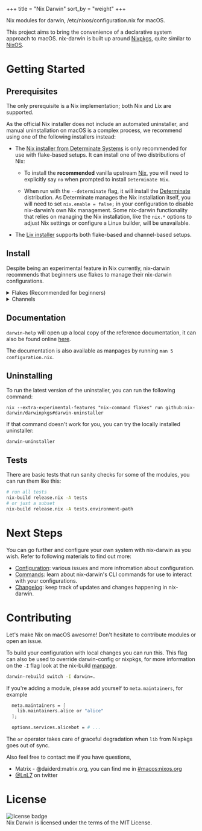 +++
title = "Nix Darwin"
sort_by = "weight"
+++

Nix modules for darwin, /etc/nixos/configuration.nix for macOS.

This project aims to bring the convenience of a declarative system approach to macOS. nix-darwin is built up around [Nixpkgs](https://github.com/NixOS/nixpkgs), quite similar to [NixOS](https://nixos.org/).

# Getting Started

## Prerequisites

The only prerequisite is a Nix implementation; both Nix and Lix are supported.

As the official Nix installer does not include an automated uninstaller, and manual uninstallation on macOS is a complex process, we recommend using one of the following installers instead:

- The [Nix installer from Determinate Systems](https://github.com/DeterminateSystems/nix-installer?tab=readme-ov-file#determinate-nix-installer) is only recommended for use with flake-based setups.
  It can install one of two distributions of Nix:

  - To install the **recommended** vanilla upstream [Nix](https://nixos.org), you will need to explicitly say `no` when prompted to install `Determinate Nix`.

  - When run with the `--determinate` flag, it will install the [Determinate](https://docs.determinate.systems/) distribution.
    As Determinate manages the Nix installation itself, you will need to set `nix.enable = false;` in your configuration to disable nix-darwin’s own Nix management.
    Some nix-darwin functionality that relies on managing the Nix installation, like the `nix.*` options to adjust Nix settings or configure a Linux builder, will be unavailable.

- The [Lix installer](https://lix.systems/install/#on-any-other-linuxmacos-system) supports both flake-based and channel-based setups.

## Install

Despite being an experimental feature in Nix currently, nix-darwin recommends that beginners use flakes to manage their nix-darwin configurations.

<details>
<summary>Flakes (Recommended for beginners)</summary>

### Step 1. Creating `flake.nix`

<details>
<summary>Getting started from scratch</summary>
<p></p>

If you don't have an existing `configuration.nix`, you can run the following commands to generate a basic `flake.nix` inside `/etc/nix-darwin`:

```bash
sudo mkdir -p /etc/nix-darwin
sudo chown $(id -nu):$(id -ng) /etc/nix-darwin
cd /etc/nix-darwin

# To use Nixpkgs unstable:
nix flake init -t github:nix-darwin/darwinpkgs/master
# To use Nixpkgs 24.11:
nix flake init -t github:nix-darwin/darwinpkgs/nix-darwin-24.11

sed -i '' "s/simple/$(scutil --get LocalHostName)/" flake.nix
```

Make sure to change `nixpkgs.hostPlatform` to `aarch64-darwin` if you are using Apple Silicon.

</details>

<details>
<summary>Migrating from an existing configuration.nix</summary>
<p></p>

Add the following to `flake.nix` in the same folder as `configuration.nix`:

```nix
{
  description = "John's darwin system";

  inputs = {
    # Use `github:NixOS/nixpkgs/nixpkgs-24.11-darwin` to use Nixpkgs 24.11.
    nixpkgs.url = "github:NixOS/nixpkgs/nixpkgs-unstable";
    # Use `github:nix-darwin/darwinpkgs/nix-darwin-24.11` to use Nixpkgs 24.11.
    nix-darwin.url = "github:nix-darwin/darwinpkgs/master";
    nix-darwin.inputs.nixpkgs.follows = "nixpkgs";
  };

  outputs = inputs@{ self, nix-darwin, nixpkgs }: {
    darwinConfigurations."Johns-MacBook" = nix-darwin.lib.darwinSystem {
      modules = [ ./configuration.nix ];
    };
  };
}
```

Make sure to replace `Johns-MacBook` with your hostname which you can find by running `scutil --get LocalHostName`.

Make sure to set `nixpkgs.hostPlatform` in your `configuration.nix` to either `x86_64-darwin` (Intel) or `aarch64-darwin` (Apple Silicon).

</details>

### Step 2. Installing `nix-darwin`

Unlike NixOS, `nix-darwin` does not have an installer, you can just run `darwin-rebuild switch` to install nix-darwin. As `darwin-rebuild` won't be installed in your `PATH` yet, you can use the following command:

```bash
# To use Nixpkgs unstable:
nix run github:nix-darwin/darwinpkgs/master#darwin-rebuild -- switch
# To use Nixpkgs 24.11:
nix run github:nix-darwin/darwinpkgs/nix-darwin-24.11#darwin-rebuild -- switch
```

### Step 3. Using `nix-darwin`

After installing, you can run `darwin-rebuild` to apply changes to your system:

```bash
darwin-rebuild switch
```

#### Using flake inputs

Inputs from the flake can also be passed into `darwinSystem`. These inputs are then
accessible as an argument `inputs`, similar to `pkgs` and `lib`, inside the configuration.

```nix
# in flake.nix
nix-darwin.lib.darwinSystem {
  modules = [ ./configuration.nix ];
  specialArgs = { inherit inputs; };
}
```

```nix
# in configuration.nix
{ pkgs, lib, inputs }:
# inputs.self, inputs.nix-darwin, and inputs.nixpkgs can be accessed here
```

</details>

<details>
<summary>Channels</summary>

### Step 1. Creating `configuration.nix`

Copy the [simple](./modules/examples/simple.nix) example to `/etc/nix-darwin/configuration.nix`.

### Step 2. Adding `nix-darwin` channel

```bash
# If you use Nixpkgs unstable (the default):
sudo nix-channel --add https://github.com/nix-darwin/darwinpkgs/archive/master.tar.gz darwin
# If you use Nixpkgs 24.11:
sudo nix-channel --add https://github.com/nix-darwin/darwinpkgs/archive/nix-darwin-24.11.tar.gz darwin

sudo nix-channel --update
```

### Step 3. Installing `nix-darwin`

To install `nix-darwin`, you can just run `darwin-rebuild switch` to install nix-darwin. As `darwin-rebuild` won't be installed in your `PATH` yet, you can use the following command:

```bash
nix-build '<darwin>' -A darwin-rebuild
./result/bin/darwin-rebuild switch -I darwin-config=/etc/nix-darwin/configuration.nix
```

### Step 4. Using `nix-darwin`

After installing, you can run `darwin-rebuild` to apply changes to your system:

```bash
darwin-rebuild switch
```

### Step 5. Updating `nix-darwin`

You can update Nixpkgs and `nix-darwin` using the following command:

```bash
sudo nix-channel --update
```

</details>

## Documentation

`darwin-help` will open up a local copy of the reference documentation, it can also be found online [here](https://nix-darwin.org/manual/stable).

The documentation is also available as manpages by running `man 5 configuration.nix`.

## Uninstalling

To run the latest version of the uninstaller, you can run the following command:

```
nix --extra-experimental-features "nix-command flakes" run github:nix-darwin/darwinpkgs#darwin-uninstaller
```

If that command doesn't work for you, you can try the locally installed uninstaller:

```
darwin-uninstaller
```

## Tests

There are basic tests that run sanity checks for some of the modules,
you can run them like this:

```bash
# run all tests
nix-build release.nix -A tests
# or just a subset
nix-build release.nix -A tests.environment-path
```

# Next Steps

You can go further and configure your own system with nix-darwin as you wish. Refer to following materials to find out more:

- [Configuration](@/configuration.md): various issues and more infromation about configuration.
- [Commands](@/commands.md): learn about nix-darwin's CLI commands for use to interact with your configurations.
- [Changelog](@/changelog.md): keep track of updates and changes happening in nix-darwin.

# Contributing

Let's make Nix on macOS awesome! Don't hesitate to contribute modules or open an issue.

To build your configuration with local changes you can run this. This
flag can also be used to override darwin-config or nixpkgs, for more
information on the `-I` flag look at the nix-build [manpage](https://nixos.org/manual/nix/stable/command-ref/nix-build.html).

```bash
darwin-rebuild switch -I darwin=.
```

If you're adding a module, please add yourself to `meta.maintainers`, for example

```nix
  meta.maintainers = [
    lib.maintainers.alice or "alice"
  ];

  options.services.alicebot = # ...
```

The `or` operator takes care of graceful degradation when `lib` from Nixpkgs
goes out of sync.

Also feel free to contact me if you have questions,

- Matrix - @daiderd:matrix.org, you can find me in [#macos:nixos.org](https://matrix.to/#/#macos:nixos.org)
- [@LnL7](https://x.com/LnL7) on twitter

# License

<span><img src="https://img.shields.io/badge/license-MIT-blue?style=flat-square" alt="license badge"/></span>
<br>
Nix Darwin is licensed under the terms of the MIT License.
